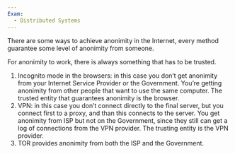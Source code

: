 ```yaml
---
Exam:
  - Distributed Systems
---
```

There are some ways to achieve anonimity in the Internet, every method guarantee some level of anonimity from someone.

For anonimity to work, there is always something that has to be trusted.

1. Incognito mode in the browsers: in this case you don’t get anonimity from your Internet Service Provider or the Government. You’re getting anonimity from other people that want to use the same computer.
The trusted entity that guarantees anonimity is the browser.
2. VPN: in this case you don’t connect directly to the final server, but you connect first to a proxy, and than this connects to the server. 
You get anonimity from ISP but not on the Government, since they still can get a log of connections from the VPN provider. 
The trusting entity is the VPN provider.
3. TOR provides anonimity from both the ISP and the Government.